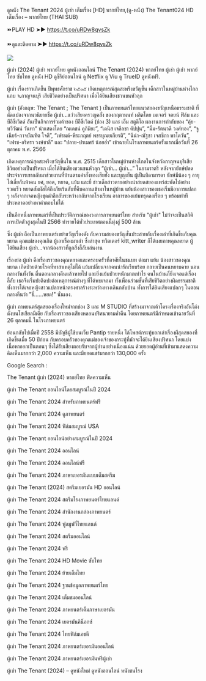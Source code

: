 ดูหนัง The Tenant  2024 ผู้เช่า เต็มเรื่อง [HD] พากย์ไทย,(ดู-หนัง) The Tenant024 HD เต็มเรื่อง – พากย์ไทย (THAI SUB)

⏩PLAY HD ➤► https://t.co/uRDw8qvsZk


⏩ดูและติดตาม ➤► https://t.co/uRDw8qvsZk


<a href="https://t.co/uRDw8qvsZk" rel="nofollow"><img src="https://image.tmdb.org/t/p/w300/5dgHy5xa6mnvG4331vgFMEF9rwQ.jpg"></a></p>

ผู้เช่า (2024) ผู้เช่า พากย์ไทย ดูหนังออนไลน์ The Tenant  (2024) พากย์ไทย ผู้เช่า ผู้เช่า พากย์ไทย ซับไทย ดูหนัง HD ดูซีรีย์ออนไลน์ ดู Netflix ดู Viu ดู TrueID ดูหนังฟรี.

ผู้เช่า เรื่องราวเกิดขึ้น ปีพุทธศักราช ๒๕๑๕ เกิดเหตุการณ์สุดสะพรึงขวัญขึ้น เด็กสาวในหมู่บ้านห่างไกลแถบ จ.กาญจนบุรี เสียชีวิตอย่างเป็นปริศนา เมื่อได้ยินเสียงชวนขนหัวลุก

ผู้เช่า (อังกฤษ: The Tenant ; The Tenant ) เป็นภาพยนตร์ไทยแนวสยองขวัญเหนือธรรมชาติ ที่ดัดแปลงจากนวนิยายชื่อ ผู้เช่า…แว่วเสียงครวญคลั่ง ของกฤตานนท์ ผลิตโดย เมเจอร์ จอยน์ ฟิล์ม และ บีอีซีเวิลด์ อันเป็นกิจการร่วมค้าของ บีอีซีเวิลด์ (ช่อง 3) และ เอ็ม สตูดิโอ ผลงานการกำกับของ “คุ้ย-ทวีวัฒน์ วันทา” นำแสดงโดย “ณเดชน์ คูกิมิยะ”, “เดนิส เจลีลชา คัปปุน”, “มิ้ม-รัตนวดี วงศ์ทอง”, “จูเนียร์-กาจบัณฑิต ใจดี”, “เฟรนด์-พีระกฤตย์ พชรบุณยเกียรติ”, “นีน่า-ณัฐชา เจสซิกา พาโดวัน”, “เฟรช-อริศรา วงษ์ชาลี” และ “ปลาย-ปรเมศร์ น้อยอ่ำ” เข้าฉายในโรงภาพยนตร์ครั้งแรกเมื่อวันที่ 26 ตุลาคม พ.ศ. 2566

เกิดเหตุการณ์สุดสะพรึงขวัญขึ้นใน พ.ศ. 2515 เด็กสาวในหมู่บ้านห่างไกลในจังหวัดกาญจนบุรีเสียชีวิตอย่างเป็นปริศนา เมื่อได้ยินเสียงชวนขนหัวลุก “ผู้เช่า… ผู้เช่า…” ในยามราตรี หลังจากยักษ์ปลดประจำการเขากลับมาช่วยงานที่บ้านตามคำสั่งของเฮียฮั่ง และบุญเย็น ผู้เป็นบิดามารดา ยักษ์มีน้อง ๆ อายุไล่เลี่ยกันห้าคน ยศ, ยอด, หยาด, แย้ม และยี่ ข่าวเด็กสาวตายอย่างน่าสยดสยองแพร่สะพัดไปอย่างรวดเร็ว หยาดสัมผัสได้ถึงภัยเร้นลับที่คืบคลานเข้ามาในหมู่บ้าน แย้มน้องสาวของเธอเริ่มมีอาการแปลก ๆ หลังจากเจอหญิงชุดดำลึกลับระหว่างกลับจากโรงเรียน อาการของแย้มทรุดลงเรื่อย ๆ พร้อมท่าทีประหลาดอย่างหาคำตอบไม่ได้

เป็นอีกหนึ่งภาพยนตร์ที่เป็นประวัติการณ์ของวงการภาพยนตร์ไทย สำหรับ "ผู้เช่า" ไม่ว่าจะเป็นสถิติการเปิดตัวสูงสุดในปี 2566 ทำรายได้ทั่วประเทศตอนนี้มุ่งสู่ 500 ล้าน

ซึ่ง ผู้เช่า ถือเป็นภาพยนตร์เขย่าขวัญเรื่องดัง กับความสยองขวัญสั่นประสาทกับเรื่องเล่าที่เกิดขึ้นกับคุณหยาด คุณแม่ของคุณกิต ผู้เอาเรื่องมาเล่า ซึ่งล่าสุด ทวิตเตอร์ kitt_writer ก็ได้เผยภาพคุณหยาด ผู้ได้ยินเสียง ผู้เช่า...จากน้องสาวที่ถูกสิ่งลี้ลับเล่นงาน

เรื่องย่อ ผู้เช่า คือเรื่องราวของคุณหยาดและครอบครัวที่อาศัยในชนบท ต่อมา แย้ม น้องสาวของคุณหยาด เกิดป่วยด้วยโรคที่หาสาเหตุไม่ได้ แย้มเปลี่ยนจากคนน่ารักเรียบร้อย กลายเป็นคนหยาบคาย นอนกลางวันทั้งวัน ตื่นตอนกลางคืนแล้วหายไป และยิ่งแย้มป่วยหนักมากเท่าไร คนในบ้านก็ยิ่งเจอแต่เรื่องลี้ลับ เธอจึงเริ่มปะติดปะต่อเหตุการณ์ต่างๆ ที่ได้พบเจอมา ทั้งเพื่อนร่วมชั้นที่เสียชีวิตอย่างผิดธรรมชาติ ทั้งการได้เจอหญิงสาวแปลกหน้าตรงศาลร้างระหว่างทางเดินกลับบ้าน ทั้งการได้ยินเสียงแปลกๆ ในตอนกลางคืนว่า "ธี่......หยด!" นั่นเอง.

ผู้เช่า ภาพยนตร์สุดสยองเรื่องใหม่จากช่อง 3 และ M STUDIO ที่สร้างมาจากเค้าโครงเรื่องจริงอันโด่งดังบนโซเชียลมีเดีย กับเรื่องราวของเสียงหลอนปริศนายามค่ำคืน โดยภาพยนตร์มีกำหนดเข้าฉายวันที่ 26 ตุลาคมนี้ ในโรงภาพยนตร์

ย้อนกลับไปเมื่อปี 2558 มีบัญชีผู้ใช้บนเว็บ Pantip รายหนึ่ง ได้โพสต์กระทู้บอกเล่าเรื่องผีสุดสยองที่เกิดขึ้นเมื่อ 50 ปีก่อน กับครอบครัวของคุณแม่ของเจ้าของกระทู้ที่มักจะได้ยินเสียงปริศนา โดยแบ่งเนื้อหาออกเป็นตอนๆ ซึ่งได้รับเสียงตอบรับจากผู้อ่านอย่างเนืองแน่น ด้วยยอดผู้อ่านที่เข้ามาแสดงความคิดเห็นมากกว่า 2,000 ความเห็น และมียอดแชร์มากกว่า 130,000 ครั้ง

Google Search :

The Tenant  ผู้เช่า (2024) พากย์ไทย ฟีดความเห็น

ผู้เช่า The Tenant  ออนไลน์โดยสมบูรณ์ในปี 2024

ผู้เช่า The Tenant  2024 สำหรับภาพยนตร์ฟรี

ผู้เช่า The Tenant  2024 ดูภาพยนตร์

ผู้เช่า The Tenant  2024 ฟิล์มสมบูรณ์ USA

ผู้เช่า The Tenant  ออนไลน์อย่างสมบูรณ์ในปี 2024

ผู้เช่า The Tenant  2024 ออนไลน์

ผู้เช่า The Tenant  2024 ออนไลน์ฟรี

ผู้เช่า The Tenant  2024 ภาษาเยอรมันแบบเต็มสตรีม

ผู้เช่า The Tenant  (2024) สตรีมเยอรมัน HD ออนไลน์

ผู้เช่า The Tenant  2024 สตรีมโรงภาพยนตร์ไทยแลนด์

ผู้เช่า The Tenant  2024 สํานักงานกล่องภาพยนตร์

ผู้เช่า The Tenant  2024 ฟูลมูฟวี่ไทยแลนด์

ผู้เช่า The Tenant  2024 สตรีมออนไลน์

ผู้เช่า The Tenant  2024 ฟรี

ผู้เช่า The Tenant  2024 HD Movie ซับไทย

ผู้เช่า The Tenant  2024 ย้ายเต็มไทย

ผู้เช่า The Tenant  2024 ฐานข้อมูลภาพยนตร์ไทย

ผู้เช่า The Tenant  2024 เต็มชมออนไลน์

ผู้เช่า The Tenant  2024 ภาพยนตร์เต็มภาษาเยอรมัน

ผู้เช่า The Tenant  2024 เยอรมันคิน็อกซ์

ผู้เช่า The Tenant  2024 ไทยฟิล์มเอชดี

ผู้เช่า The Tenant  2024 ภาพยนตร์เยอรมันออนไลน์

ผู้เช่า The Tenant  2024 ภาพยนตร์เยอรมันฟรีผู้เช่า

ผู้เช่า The Tenant  (2024) – ดูหนังใหม่ ดูหนังออนไลน์ หนังชนโรง
